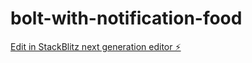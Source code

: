 # bolt-with-notification-food

[Edit in StackBlitz next generation editor ⚡️](https://stackblitz.com/~/github.com/bdnaimur/bolt-with-notification-food)